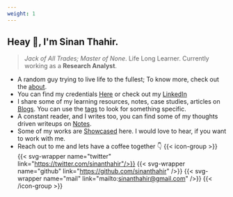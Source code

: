 ```yaml
---
weight: 1
---
```


## Heay 👋, I'm Sinan Thahir.
> *Jack of All Trades; Master of None*. Life Long Learner. Currently working as a **Research Analyst**.

* A random guy trying to live life to the fullest; To know more, check out the [about](/about).
* You can find my credentials [Here](/credentials) or check out my [LinkedIn](https://www.linkedin.com/in/sinanthahir/)
* I share some of my learning resources, notes, case studies, articles on [Blogs](/blogs). You can use the [tags](/tags) to look for something specific.
* A constant reader, and I writes too, you can find some of my thoughts driven writeups on [Notes](/notes).
* Some of my works are [Showcased](/showcase) here. I would love to hear, if you want to work with me.
* Reach out to me and lets have a coffee together 👇
    {{< icon-group >}}
    {{< svg-wrapper name="twitter" link="https://twitter.com/sinanthahir"/>}}
    {{< svg-wrapper name="github" link="https://github.com/sinanthahir" />}}
    {{< svg-wrapper name="mail" link="mailto:sinanthahir@gmail.com" />}}
    {{< /icon-group >}}
